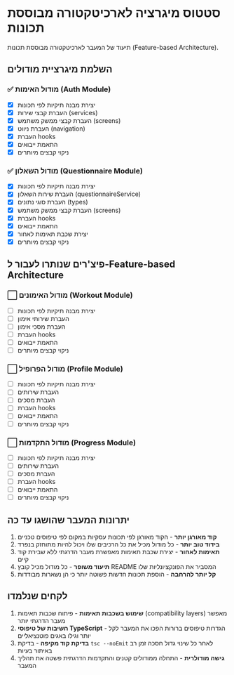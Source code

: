# סטטוס מיגרציה לארכיטקטורה מבוססת תכונות

תיעוד של המעבר לארכיטקטורה מבוססת תכונות (Feature-based Architecture).

## השלמת מיגרציית מודולים

### ✅ מודול האימות (Auth Module)

- [x] יצירת מבנה תיקיות לפי תכונות
- [x] העברת קבצי שירות (services)
- [x] העברת קבצי ממשק משתמש (screens)
- [x] העברת ניווט (navigation)
- [x] העברת hooks
- [x] התאמת ייבואים
- [x] ניקוי קבצים מיותרים

### ✅ מודול השאלון (Questionnaire Module)

- [x] יצירת מבנה תיקיות לפי תכונות
- [x] העברת שירות השאלון (questionnaireService)
- [x] העברת סוגי נתונים (types)
- [x] העברת קבצי ממשק משתמש (screens)
- [x] העברת hooks
- [x] התאמת ייבואים
- [x] יצירת שכבת תאימות לאחור
- [x] ניקוי קבצים מיותרים

## פיצ'רים שנותרו לעבור ל-Feature-based Architecture

### ⬜ מודול האימונים (Workout Module)

- [ ] יצירת מבנה תיקיות לפי תכונות
- [ ] העברת שירותי אימון
- [ ] העברת מסכי אימון
- [ ] העברת hooks
- [ ] התאמת ייבואים
- [ ] ניקוי קבצים מיותרים

### ⬜ מודול הפרופיל (Profile Module)

- [ ] יצירת מבנה תיקיות לפי תכונות
- [ ] העברת שירותים
- [ ] העברת מסכים
- [ ] העברת hooks
- [ ] התאמת ייבואים
- [ ] ניקוי קבצים מיותרים

### ⬜ מודול התקדמות (Progress Module)

- [ ] יצירת מבנה תיקיות לפי תכונות
- [ ] העברת שירותים
- [ ] העברת מסכים
- [ ] העברת hooks
- [ ] התאמת ייבואים
- [ ] ניקוי קבצים מיותרים

## יתרונות המעבר שהושגו עד כה

1. **קוד מאורגן יותר** - הקוד מאורגן לפי תכונות עסקיות במקום לפי טיפוסים טכניים
2. **בידוד טוב יותר** - כל מודול מכיל את כל הרכיבים שלו ויכול להיות מתוחזק בנפרד
3. **תאימות לאחור** - יצירת שכבת תאימות מאפשרת מעבר הדרגתי ללא שבירת קוד קיים
4. **תיעוד משופר** - כל מודול מכיל קובץ README המסביר את הפונקציונליות שלו
5. **קל יותר להרחבה** - הוספת תכונות חדשות פשוטה יותר כי הן נשארות מבודדות

## לקחים שנלמדו

1. **שימוש בשכבות תאימות** - פיתוח שכבות תאימות (compatibility layers) מאפשר מעבר הדרגתי יותר
2. **חשיבות של טיפוסי TypeScript** - הגדרות טיפוסים ברורות הפכו את המעבר לקל יותר וגילו באגים פוטנציאליים
3. **בדיקת קוד מקיפה** - בדיקת `tsc --noEmit` לאחר כל שינוי גדול חסכה זמן רב באיתור בעיות
4. **גישה מודולרית** - התחלה ממודולים קטנים והתקדמות הדרגתית פשטה את תהליך המעבר
